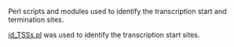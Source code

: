Perl scripts and modules used to identify the transcription start and termination sites.


[id_TSSs.pl](https://github.com/nikhilram/T4pipeline/blob/master/scripts/id_TSSs.pl) was used to identify the transcription start sites.

